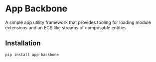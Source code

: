 # App Backbone

A simple app utility framework that provides tooling for loading module extensions and an ECS like streams of composable entities.

## Installation

```shell
pip install app-backbone
```
